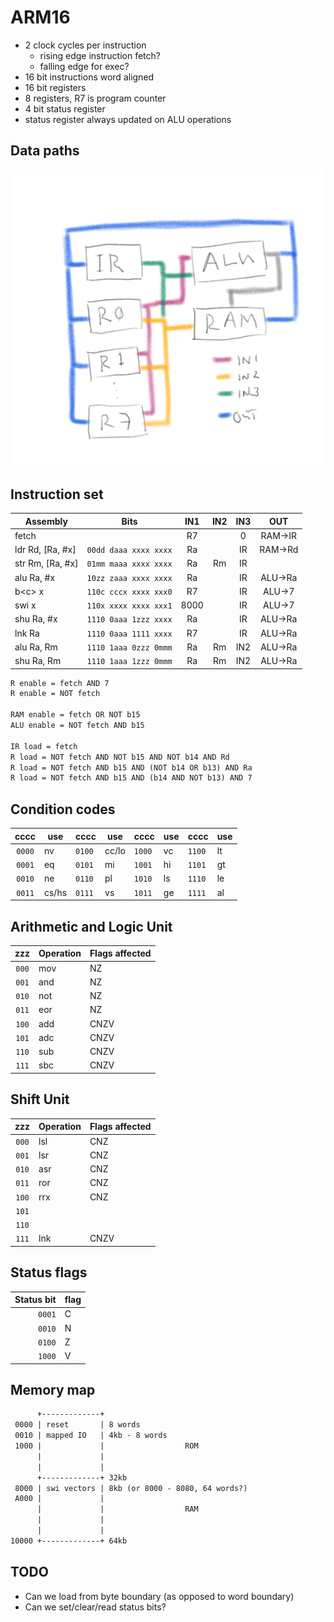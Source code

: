 # ARM16
- 2 clock cycles per instruction
  - rising edge instruction fetch?
  - falling edge for exec?
- 16 bit instructions word aligned
- 16 bit registers
- 8 registers, R7 is program counter
- 4 bit status register
- status register always updated on ALU operations

## Data paths
![datapaths](comp_arch.png)

## Instruction set

| Assembly         | Bits                  | IN1  | IN2| IN3 | OUT
| ---------------- | --------------------- |:----:|:--:|:---:|:------:|
| fetch            |                       | R7   |    | 0   | RAM->IR
| ldr Rd, [Ra, #x] | `00dd daaa xxxx xxxx` | Ra   |    | IR  | RAM->Rd
| str Rm, [Ra, #x] | `01mm maaa xxxx xxxx` | Ra   | Rm | IR  |
| alu Ra, #x       | `10zz zaaa xxxx xxxx` | Ra   |    | IR  | ALU->Ra
| b\<c\> x         | `110c cccx xxxx xxx0` | R7   |    | IR  | ALU->7
| swi x            | `110x xxxx xxxx xxx1` | 8000 |    | IR  | ALU->7
| shu Ra, #x       | `1110 0aaa 1zzz xxxx` | Ra   |    | IR  | ALU->Ra
| lnk Ra           | `1110 0aaa 1111 xxxx` | R7   |    | IR  | ALU->Ra
| alu Ra, Rm       | `1110 1aaa 0zzz 0mmm` | Ra   | Rm | IN2 | ALU->Ra
| shu Ra, Rm       | `1110 1aaa 1zzz 0mmm` | Ra   | Rm | IN2 | ALU->Ra

```txt
R enable = fetch AND 7
R enable = NOT fetch 

RAM enable = fetch OR NOT b15
ALU enable = NOT fetch AND b15

IR load = fetch
R load = NOT fetch AND NOT b15 AND NOT b14 AND Rd
R load = NOT fetch AND b15 AND (NOT b14 OR b13) AND Ra
R load = NOT fetch AND b15 AND (b14 AND NOT b13) AND 7
```

## Condition codes

|cccc  |use  |cccc  |use  |cccc  |use|cccc  |use
|:----:|-----|------|-----|------|---|------|--
|`0000`|nv   |`0100`|cc/lo|`1000`|vc |`1100`|lt
|`0001`|eq   |`0101`|mi   |`1001`|hi |`1101`|gt
|`0010`|ne   |`0110`|pl   |`1010`|ls |`1110`|le
|`0011`|cs/hs|`0111`|vs   |`1011`|ge |`1111`|al


## Arithmetic and Logic Unit

|zzz  |Operation|Flags affected
|:---:|---------|--------------
|`000`|mov      |NZ
|`001`|and      |NZ
|`010`|not      |NZ
|`011`|eor      |NZ
|`100`|add      |CNZV
|`101`|adc      |CNZV
|`110`|sub      |CNZV
|`111`|sbc      |CNZV


## Shift Unit

|zzz  |Operation|Flags affected
|:---:|---------|--------------
|`000`|lsl      |CNZ
|`001`|lsr      |CNZ
|`010`|asr      |CNZ
|`011`|ror      |CNZ
|`100`|rrx      |CNZ
|`101`|         |
|`110`|         |
|`111`|lnk      |CNZV

## Status flags

|Status bit|flag|
|---------:|-|
|`0001`    |C
|`0010`    |N
|`0100`    |Z
|`1000`    |V


## Memory map
```txt
      +-------------+
 0000 | reset       | 8 words
 0010 | mapped IO   | 4kb - 8 words
 1000 |             |                  ROM
      |             |
      |             |
      +-------------+ 32kb
 8000 | swi vectors | 8kb (or 8000 - 8080, 64 words?)
 A000 |             |
      |             |                  RAM
      |             |
      |             |
10000 +-------------+ 64kb
```

## TODO

- Can we load from byte boundary (as opposed to word boundary)
- Can we set/clear/read status bits?
